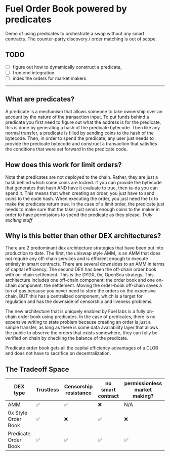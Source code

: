 # Fuel Order Book powered by predicates

Demo of using predicates to orchestrate a swap without any smart contracts.
The counter-party discovery / order matching is out of scope.

## TODO

- [ ] figure out how to dynamically construct a predicate,
- [ ] frontend integration
- [ ] index the orders for market makers

----

## What are predicates?

A predicate is a mechanism that allows someone to take ownership over an account by the nature of the
transaction input. To put funds behind a predicate you first need to figure out what the address is for
the predicate, this is done by generating a hash of the predicate bytecode. Then like any normal transfer,
a predicate is filled by sending coins to the hash of the bytecode. Then, in order to spend the predicate, any
user just needs to provide the predicate bytecode and construct a transaction that satisfies the conditions that
were set forward in the predicate code.

## How does this work for limit orders?

Note that predicates are not deployed to the chain. Rather, they are just a hash behind which some coins are locked.
if you can provide the bytecode that generates that hash AND have it evaluate to true, then ta-da you can spend it. This means that when creating an order, you just have to send coins to the code hash.
When executing the order, you just need the tx to make the predicate return true.
In the case of a limit order, the predicate just needs to make sure that the taker just sends enough coins to the maker
in order to have permissions to spend the predicate as they please. _Truly exciting stuff_

## Why is this better than other DEX architectures?

There are 2 predominant dex architecture strategies that have been put into production to date. The first, the uniswap
style AMM, is an AMM that does not require any off-chain services and is efficient enough to execute entirely in smart
contracts. There are several downsides to an AMM in terms of capital efficiency. The second DEX has been the off-chain order
book with on-chain settlement. This is the DYDX, 0x, OpenSea strategy. This architecture includes one off-chain component: the order book and one on-chain component: the settlement. Moving the order-book off-chain saves a ton of gas because you never need to store the orders on the expensive chain, BUT this has a centralized component, which is a target for regulation and has the downside of censorship and liveness problems.

The new architecture that is uniquely enabled by Fuel labs is a fully on-chain order book using predicates. In the case of predicates, there is no expensive writing to state problem because creating an order is just a simple transfer, as long as there is some data availability layer that allows the public to observe the orders that exists somewhere, they can fully be verified on chain by checking the balance of the predicate.

Predicate order book gets all the capital efficiency advantages of a CLOB and does not have to sacrifice on decentralization.

## The Tradeoff Space

| DEX type             | Trustless | Censorship resistance | no smart contract | permissionless market making? |
| -------------------- | --------- | --------------------- | ----------------- | ----------------------------- |
| AMM                  | ✅         | ✅                     | ❌                 | N/A                           |
| 0x Style Order Book  | ✅         | ❌                     | ✅                 | ❌                             |
| Predicate Order Book | ✅         | ✅                     | ✅                 | ✅                             |
